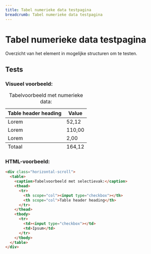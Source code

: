 ```yaml
---
title: Tabel numerieke data testpagina
breadcrumb: Tabel numerieke data testpagina
---
```


<h1 id="introduction">Tabel numerieke data testpagina</h1>

Overzicht van het element in mogelijke structuren om te testen.

<h2 id="tests">Tests</h2>

### Visueel voorbeeld:

<div class="horizontal-scroll">
  <table>
    <caption> Tabelvoorbeeld met numerieke data: </caption>
    <thead>
      <tr>
        <th scope="col">Table header heading</th>
        <th scope="col" class="number">Value</th>
      </tr>
    </thead>
    <tbody>
      <tr>
        <td>Lorem</td>
        <td>52,12</td>
      </tr>
      <tr>
        <td>Lorem</td>
        <td>110,00</td>
      </tr>
      <tr>
        <td>Lorem</td>
        <td>2,00</td>
      </tr>
    </tbody>
    <tfoot>
      <tr>
        <td>Totaal</td>
        <td class="number">164,12</td>
      </tr>
    </tfoot>
  </table>
</div>

### HTML-voorbeeld:

```html
<div class="horizontal-scroll">
  <table>
    <caption>Tabelvoorbeeld met selectievak:</caption>
    <thead>
      <tr>
        <th scope="col"><input type="checkbox"></th>
        <th scope="col">Table header heading</th>
      </tr>
    </thead>
    <tbody>
      <tr>
        <td><input type="checkbox"></td>
        <td>Ipsum</td>
      </tr>
    </tbody>
  </table>
</div>
```
